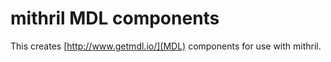# mithril MDL components

This creates [http://www.getmdl.io/](MDL) components for use with mithril.